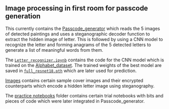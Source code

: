 ## Image processing in first room for passcode generation
This currently contains the [Passcode_generator](./Passcode_generator.py) which reads the 5 images of detected paintings and uses a steganographic decoder function 
to extract the hidden image of letter. This is followed by using a CNN model to recognize the letter and forming anagrams of the 5 detected letters to generate a list 
of meaningful words from them.

The [`Letter_recognizer.ipynb`](./Letter_recognizer.ipynb) contains the code for the CNN model which is trained on the [Alphabet_dataset](./Alphabet_dataset). The trained weights of the best model are saved in [`full_resnet18.pth`](./full_resnet18.pth) which are later used for prediction.

[Images](./images) contains certain sample cover images and their encrypted counterparts which encode a hidden letter image using steganography.

The [practice notebooks](./practice%20notebooks) folder contains certain trial notebooks with bits and pieces of code which were later integrated in Passcode_generator.

